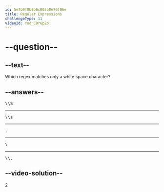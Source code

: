 ```yaml
---
id: 5e7b9f0b0b6c005b0e76f06e
title: Regular Expressions
challengeType: 11
videoId: Yud_COr6pZo
---
```


# --question--

## --text--

Which regex matches only a white space character?

## --answers--

<pre>\\S</pre>

---

<pre>\\s</pre>

---

<pre>.</pre>

---

<pre>\_</pre>

---

<pre>\\.</pre>

## --video-solution--

2

